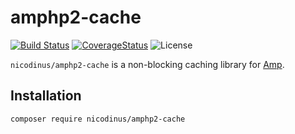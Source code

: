 # amphp2-cache

[![Build Status](https://img.shields.io/travis/nicodinus/amphp2-cache/1.x.svg?style=flat-square)](https://travis-ci.org/nicodinus/amphp2-cache)
[![CoverageStatus](https://img.shields.io/coveralls/nicodinus/amphp2-cache/1.x.svg?style=flat-square)](https://coveralls.io/github/nicodinus/amphp2-cache?branch=1.x)
![License](https://img.shields.io/badge/license-MIT-blue.svg?style=flat-square)

`nicodinus/amphp2-cache` is a non-blocking caching library for [Amp](https://github.com/amphp/amp).

## Installation

```bash
composer require nicodinus/amphp2-cache
```
